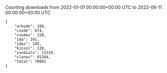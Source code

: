 
Counting downloads from 2022-01-01 00:00:00+00:00 UTC to 2022-06-11 00:00:00+00:00 UTC

```
{
    "arkode": 108,
    "cvode": 674,
    "cvodes": 150,
    "ida": 241,
    "idas": 105,
    "kinsol": 120,
    "sundials": 11319,
    "clones": 65284,
    "total": 78001
}
```
